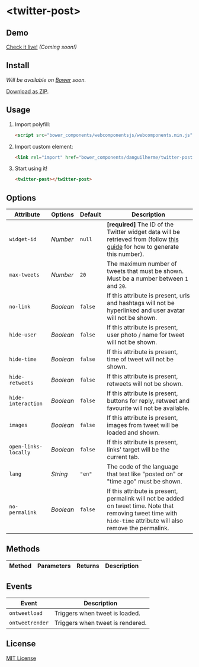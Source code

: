 # &lt;twitter-post&gt;

## Demo

[Check it live!](http://danguilherme.github.io/twitter-post) _(Coming soon!)_

## Install

_Will be available on [Bower](http://bower.io/) soon._

[Download as ZIP](https://github.com/danguilherme/twitter-post/archive/vanilla.zip).

## Usage

1. Import polyfill:

    ```html
    <script src="bower_components/webcomponentsjs/webcomponents.min.js"></script>
    ```

2. Import custom element:

    ```html
    <link rel="import" href="bower_components/danguilherme/twitter-post.html">
    ```

3. Start using it!

    ```html
    <twitter-post></twitter-post>
    ```

## Options

Attribute   	| Options	| Default   	| Description
---------------	| ---------	| -------------	| -----------
`widget-id` 	| *Number*	| `null`    	| **[required]** The ID of the Twitter widget data will be retrieved from (follow [this guide](https://github.com/danguilherme/twitter-post/tree/master#how-to-create-a-widget-id) for how to generate this number).
`max-tweets`	| *Number*	| `20`       	| The maximum number of tweets that must be shown. Must be a number between `1` and `20`.
`no-link`     	| *Boolean*	| `false`    	| If this attribute is present, urls and hashtags will not be hyperlinked and user avatar will not be shown.
`hide-user` 	| *Boolean*	| `false`   	| If this attribute is present, user photo / name for tweet will not be shown.
`hide-time` 	| *Boolean*	| `false`   	| If this attribute is present, time of tweet will not be shown.
`hide-retweets`	| *Boolean*	| `false`    	| If this attribute is present, retweets will not be shown.
`hide-interaction`| *Boolean*	| `false`    	| If this attribute is present, buttons for reply, retweet and favourite will not be available.
`images`        | *Boolean* | `false`       | If this attribute is present, images from tweet will be loaded and shown.
`open-links-locally`| *Boolean* | `false`       | If this attribute is present, links' target will be the current tab.
`lang`      	| *String*	| `"en"`    	| The code of the language that text like "posted on" or "time ago" must be shown.
`no-permalink`        | *Boolean* | `false`       | If this attribute is present, permalink will not be added on tweet time. Note that removing tweet time with `hide-time` attribute will also remove the permalink.


## Methods

Method      	| Parameters    	| Returns   	| Description
---------------	| -----------------	| -------------	| -----------

## Events

Event       	| Description
---------------	| -----------
`ontweetload`	| Triggers when tweet is loaded.
`ontweetrender`	| Triggers when tweet is rendered.

## License

[MIT License](http://opensource.org/licenses/MIT)
